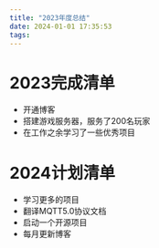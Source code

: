 ```yaml
---
title: "2023年度总结"
date: 2024-01-01 17:35:53
tags:
---
```


# 2023完成清单

- 开通博客
- 搭建游戏服务器，服务了200名玩家
- 在工作之余学习了一些优秀项目

# 2024计划清单

- 学习更多的项目
- 翻译MQTT5.0协议文档
- 启动一个开源项目
- 每月更新博客